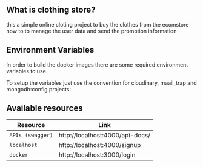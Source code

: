



## What is clothing store?
 this a simple online cloting project to buy the clothes from the ecomstore how to to manage the user data and send the promotion information





## Environment Variables
In order to build the docker images there are some required environment variables to use.

To setup the variables just use the convention for cloudinary, maail_trap and mongodb:config projects:






## Available resources
| Resource| Link        |
| ------- | ----------- |
| `APIs (swagger)`  | http://localhost:4000/api-docs/ |
| `localhost`  | http://localhost:4000/signup |
| `docker`  | http://localhost:3000/login |


